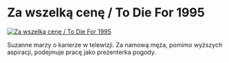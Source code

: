 Za wszelką cenę / To Die For 1995 
=============
[![Za wszelką cenę / To Die For 1995 ](http://vidos.pl/images/player.gif)](http://vidos.pl/za-wszelka-cene-to-die-for-1995)

 Suzanne marzy o karierze w telewizji. Za namową męża, pomimo wyższych aspiracji, podejmuje pracę jako prezenterka pogody.
